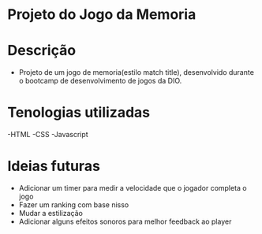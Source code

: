 # Projeto do Jogo da Memoria

 # Descrição

 - Projeto de um jogo de memoria(estilo match title), desenvolvido durante o bootcamp de desenvolvimento de jogos da DIO.

 # Tenologias utilizadas
   -HTML
   -CSS
   -Javascript


 # Ideias futuras

  - Adicionar um timer para medir a velocidade que o jogador completa o jogo
  - Fazer um ranking com base nisso
  - Mudar a estilização
  - Adicionar alguns efeitos sonoros para melhor feedback ao player